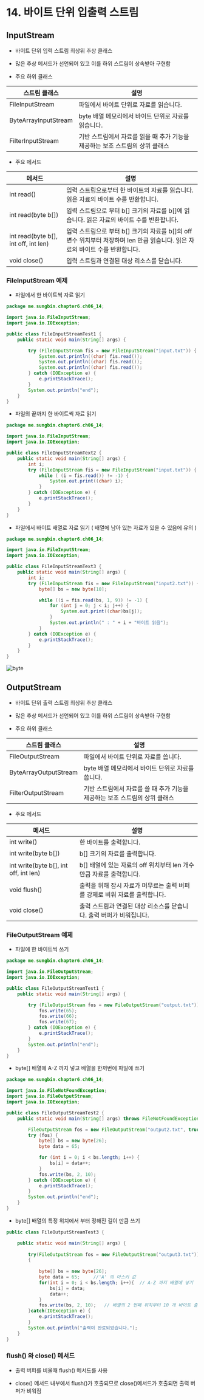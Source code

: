 # 14. 바이트 단위 입출력 스트림

## InputStream

- 바이트 단위 입력 스트림 최상위 추상 클래스

- 많은 추상 메서드가 선언되어 있고 이를 하위 스트림이 상속받아 구현함

- 주요 하위 클래스

| 스트림 클래스 | 설명 |
| ------ | ------ |
| FileInputStream | 파일에서 바이트 단위로 자료를 읽습니다. |
| ByteArrayInputStream | byte 배열 메모리에서 바이트 단위로 자료를 읽습니다. |
| FilterInputStream | 기반 스트림에서 자료를 읽을 때 추가 기능을 제공하는 보조 스트림의 상위 클래스 |

- 주요 메서드

| 메서드 | 설명 |
| ------ | ------ |
| int read() | 입력 스트림으로부터 한 바이트의 자료를 읽습니다. 읽은 자료의 바이트 수를 반환합니다. |
| int read(byte b[]) | 입력 스트림으로 부터 b[] 크기의 자료를 b[]에 읽습니다. 읽은 자료의 바이트 수를 반환합니다. |
| int read(byte b[], int off, int len) | 입력 스트림으로 부터 b[] 크기의 자료를 b[]의 off변수 위치부터 저장하며 len 만큼 읽습니다. 읽은 자료의 바이트 수를 반환합니다. |
| void close() | 입력 스트림과 연결된 대상 리소스를 닫습니다. |

### FileInputStream 예제

- 파일에서 한 바이트씩 자료 읽기
``` java
package me.sungbin.chapter6.ch06_14;

import java.io.FileInputStream;
import java.io.IOException;

public class FileInputStreamTest1 {
    public static void main(String[] args) {

        try (FileInputStream fis = new FileInputStream("input.txt")) {
            System.out.println((char) fis.read());
            System.out.println((char) fis.read());
            System.out.println((char) fis.read());
        } catch (IOException e) {
            e.printStackTrace();
        }
        System.out.println("end");
    }
}

```
- 파일의 끝까지 한 바이트씩 자료 읽기

``` java
package me.sungbin.chapter6.ch06_14;

import java.io.FileInputStream;
import java.io.IOException;

public class FileInputStreamText2 {
    public static void main(String[] args) {
        int i;
        try (FileInputStream fis = new FileInputStream("input.txt")) {
            while ( (i = fis.read()) != -1) {
                System.out.print((char) i);
            }
        } catch (IOException e) {
            e.printStackTrace();
        }
    }
}

```

- 파일에서 바이트 배열로 자료 읽기 ( 배열에 남아 있는 자료가 있을 수 있음에 유의 )

``` java
package me.sungbin.chapter6.ch06_14;

import java.io.FileInputStream;
import java.io.IOException;

public class FileInputStreamText3 {
    public static void main(String[] args) {
        int i;
        try (FileInputStream fis = new FileInputStream("input2.txt")) {
            byte[] bs = new byte[10];

            while ((i = fis.read(bs, 1, 9)) != -1) {
                for (int j = 0; j < i; j++) {
                    System.out.print((char)bs[j]);
                }
                System.out.println(" : " + i + "바이트 읽음");
            }
        } catch (IOException e) {
            e.printStackTrace();
        }
    }
}

```
![byte](https://gitlab.com/easyspubjava/javacoursework/-/raw/master/Chapter6/6-14/img/byte.png)


## OutputStream

- 바이트 단위 출력 스트림 최상위 추상 클래스

- 많은 추상 메서드가 선언되어 있고 이를 하위 스트림이 상속받아 구현함

- 주요 하위 클래스

| 스트림 클래스 | 설명 |
| ------ | ------ |
| FileOutputStream | 파일에서 바이트 단위로 자료를 씁니다. |
| ByteArrayOutputStream | byte 배열 메모리에서 바이트 단위로 자료를 씁니다. |
| FilterOutputStream | 기반 스트림에서 자료를 쓸 때 추가 기능을 제공하는 보조 스트림의 상위 클래스 |

- 주요 메서드

| 메서드 | 설명 |
| ------ | ------ |
| int write() | 한 바이트를 출력합니다. |
| int write(byte b[]) | b[] 크기의 자료를 출력합니다. |
| int write(byte b[], int off, int len) | b[] 배열에 있는 자료의 off 위치부터 len 개수만큼 자료를 출력합니다. |
| void flush() | 출력을 위해 잠시 자료가 머무르는 출력 버퍼를 강제로 비워 자료를 출력합니다. |
| void close() | 출력 스트림과 연결된 대상 리소스를 닫습니다. 출력 버퍼가 비워집니다. |


### FileOutputStream 예제

- 파일에 한 바이트씩 쓰기

``` java
package me.sungbin.chapter6.ch06_14;

import java.io.FileOutputStream;
import java.io.IOException;

public class FileOutputStreamTest1 {
    public static void main(String[] args) {

        try (FileOutputStream fos = new FileOutputStream("output.txt")) {
            fos.write(65);
            fos.write(66);
            fos.write(67);
        } catch (IOException e) {
            e.printStackTrace();
        }
        System.out.println("end");
    }
}

```

- byte[] 배열에 A-Z 까지 넣고 배열을 한꺼번에 파일에 쓰기

``` java
package me.sungbin.chapter6.ch06_14;

import java.io.FileNotFoundException;
import java.io.FileOutputStream;
import java.io.IOException;

public class FileOutputStreamTest2 {
    public static void main(String[] args) throws FileNotFoundException {

        FileOutputStream fos = new FileOutputStream("output2.txt", true);
        try (fos) {
            byte[] bs = new byte[26];
            byte data = 65;

            for (int i = 0; i < bs.length; i++) {
                bs[i] = data++;
            }
            fos.write(bs, 2, 10);
        } catch (IOException e) {
            e.printStackTrace();
        }
        System.out.println("end");
    }
}

```

- byte[] 배열의 특정 위치에서 부터 정해진 길이 만큼 쓰기

``` java
public class FileOutputStreamTest3 {

	public static void main(String[] args) {
		 
		try(FileOutputStream fos = new FileOutputStream("output3.txt"))
		{
		
			byte[] bs = new byte[26];
			byte data = 65;     //'A' 의 아스키 값
			for(int i = 0; i < bs.length; i++){  // A-Z 까지 배열에 넣기
				bs[i] = data;
				data++;
			}
			fos.write(bs, 2, 10);   // 배열의 2 번째 위치부터 10 개 바이트 출력하기
		}catch(IOException e) {
			e.printStackTrace();
		}
		System.out.println("출력이 완료되었습니다.");
	}
}
```

### flush() 와 close() 메서드

- 출력 버퍼를 비울때 flush() 메서드를 사용

- close() 메서드 내부에서 flush()가 호출되므로 close()메서드가 호출되면 출력 버퍼가 비워짐
